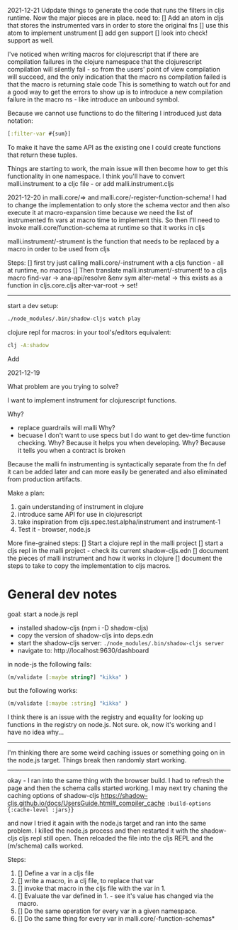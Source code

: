 2021-12-21
Udpdate things to generate the code that runs the filters in cljs runtime.
Now the major pieces are in place. need to:
[] Add an atom in cljs that stores the instrumented vars in order to store the original fns
[] use this atom to implement unstrument
[] add gen support
[] look into check! support as well.

I've noticed when writing macros for clojurescript that if there are compilation failures in the 
clojure namespace that the clojurescript compilation will silently fail - so from the users' point of view compilation 
will succeed, and the only indication that the macro ns compilation failed is that the macro is returning stale code 
This is something to watch out for and a good way to get the errors to show up is to introduce a new compilation failure
in the macro ns - like introduce an unbound symbol.

Because we cannot use functions to do the filtering I introduced just data notation:
```clojure
[:filter-var #{sum}]
```
To make it have the same API as the existing one I could create functions that return these tuples.


Things are starting to work, the main issue will then become how to get this functionality in one namespace. I think 
you'll have to convert malli.instrument to a cljc file - or add malli.instrument.cljs 

2021-12-20
in malli.core/=> and malli.core/-register-function-schema!
I had to change the implementation to only store the schema vector and then also execute it at macro-expansion time 
because we need the list of instrumented fn vars at macro time to implement this.
So then I'll need to invoke malli.core/function-schema at runtime so that it works in cljs

malli.instrument/-strument is the function that needs to be replaced by a macro in order to 
be used from cljs

Steps:
[] first try just calling malli.core/-instrument with a cljs function - all at runtime, no
macros
[] Then translate malli.instrument/-strument! to a cljs macro
find-var -> ana-api/resolve &env sym
alter-meta! ->  this exists as a function in cljs.core.cljs
alter-var-root -> set!

-------------------------

start a dev setup:
```bash
./node_modules/.bin/shadow-cljs watch play
```

clojure repl for macros:
in your tool's/editors equivalent:

```bash
clj -A:shadow
```

Add 

2021-12-19

What problem are you trying to solve?

I want to implement instrument for clojurescript functions.

Why? 
- replace guardrails will malli
Why?
- becuase I don't want to use specs but I do want to get dev-time function checking.
Why?
Because it helps you when developing.
Why?
Because it tells you when a contract is broken

Because the malli fn instrumenting is syntactically separate from the fn def it can be added later and can more easily 
be generated and also eliminated from production artifacts.

Make a plan:
1. gain understanding of instrument in clojure 
2. introduce same API for use in clojurescript
3. take inspiration from cljs.spec.test.alpha/instrument and instrument-1
4. Test it - browser, node.js

More fine-grained steps:
[] Start a clojure repl in the malli project
[] start a cljs repl in the malli project - check its current shadow-cljs.edn
[] document the pieces of malli instrument and how it works in clojure
[] document the steps to take to copy the implementation to cljs macros.

# General dev notes

goal: start a node.js repl 

- installed shadow-cljs (npm i -D shadow-cljs)
- copy the version of shadow-cljs into deps.edn
- start the shadow-cljs server: `./node_modules/.bin/shadow-cljs server`
- navigate to: http://localhost:9630/dashboard

in node-js the following fails:

```clojure 
(m/validate [:maybe string?] "kikka" )
```
but the following works:

```clojure 
(m/validate [:maybe :string] "kikka" )
```
I think there is an issue with the registry and equality for looking up functions in the registry on node.js.
Not sure.
ok, now it's working and I have no idea why...

--- 
I'm thinking there are some weird caching issues or something going on in the node.js target. 
Things break then randomly start working.


---- 

okay - I ran into the same thing with the browser build. I had to refresh the page and then
the schema calls started working.
I may next try chaning the caching options of shadow-cljs
https://shadow-cljs.github.io/docs/UsersGuide.html#_compiler_cache
`:build-options {:cache-level :jars}}`

and now I tried it again with the node.js target and ran into the same problem. I killed the node.js
process and then restarted it with the shadow-cljs cljs repl still open.
Then reloaded the file into the cljs REPL and the (m/schema) calls worked.


Steps:
1. [] Define a var in a cljs file
2. [] write a macro, in a clj file, to replace that var 
3. [] invoke that macro in the cljs file with the var in 1.
4. [] Evaluate the var defined in 1. - see it's value has changed via the macro.
5. [] Do the same operation for every var in a given namespace.
6. [] Do the same thing for every var in malli.core/-function-schemas*
